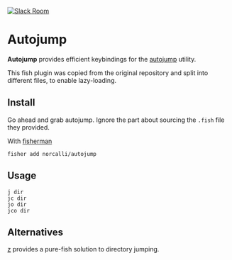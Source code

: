 [slack-link]: https://fisherman-wharf.herokuapp.com/
[slack-badge]: https://fisherman-wharf.herokuapp.com/badge.svg
[fisherman]: https://github.com/fisherman/fisherman

[![Slack Room][slack-badge]][slack-link]

# Autojump

**Autojump** provides efficient keybindings for the [autojump](https://github.com/wting/autojump) utility.

This fish plugin was copied from the original repository and split into different files, to enable lazy-loading.

## Install

Go ahead and grab autojump. Ignore the part about sourcing the `.fish` file they provided.

With [fisherman]

```
fisher add norcalli/autojump
```

## Usage

```
j dir
jc dir
jo dir
jco dir
```

## Alternatives
[z](https://github.com/fishery/fish-z) provides a pure-fish solution to directory jumping.

